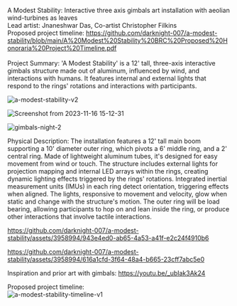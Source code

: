 A Modest Stability: Interactive three axis gimbals art installation with aeolian wind-turbines as leaves <br>
Lead artist: Jnaneshwar Das, Co-artist Christopher Filkins <br>
Proposed project timeline: https://github.com/darknight-007/a-modest-stability/blob/main/A%20Modest%20Stability%20BRC%20Proposed%20Honoraria%20Project%20Timeline.pdf <br> <br>
Project Summary: 
'A Modest Stability' is a 12' tall, three-axis interactive gimbals structure made out of aluminum, influenced by wind, and interactions with humans. It features internal and external lights that respond to the rings'
rotations and interactions with participants. 

![a-modest-stability-v2](https://github.com/darknight-007/a-modest-stability/assets/3958994/21ffcc8b-81b4-4c59-a9a4-6b0abdff452c)

![Screenshot from 2023-11-16 15-12-31](https://github.com/darknight-007/a-modest-stability/assets/3958994/bea6d74d-4bcb-4941-a746-18ecfa4f8adc)

![gimbals-night-2](https://github.com/darknight-007/a-modest-stability/assets/3958994/1c8063ce-dd26-49b6-8791-f7ac369c3ef7)

Physical Description: The installation features a 12' tall main boom supporting a 10' diameter outer ring, which pivots a 6' middle ring, and a 2' central ring. Made of lightweight aluminum tubes, it's designed for easy movement from wind or touch. The structure includes external lights for projection mapping and internal LED arrays within the rings, creating dynamic lighting effects triggered by the rings' rotations. Integrated inertial measurement units (IMUs) in each ring detect orientation, triggering effects when aligned. The lights, responsive to movement and velocity, glow when static and change with the structure's motion. The outer ring will be load bearing, allowing participants to hop on and lean inside the ring, or produce other interactions that involve tactile interactions.

https://github.com/darknight-007/a-modest-stability/assets/3958994/943e4ed0-ab65-4a53-a41f-e2c24f4910b6

https://github.com/darknight-007/a-modest-stability/assets/3958994/616a1cfd-3f64-48a4-b665-23cff7abc5e0


Inspiration and prior art with gimbals: https://youtu.be/_ubIak3Ak24

Proposed project timeline: <br>
![a-modest-stability-timeline-v1](https://github.com/darknight-007/a-modest-stability/assets/3958994/ff57fe73-0f20-4fdd-adb0-edfc4cfecccf)
